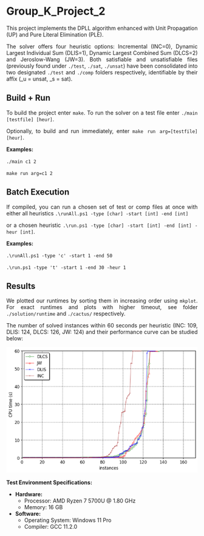 <div style="text-align: justify;">

# Group_K_Project_2

This project implements the DPLL algorithm enhanced with Unit Propagation (UP) and Pure Literal Elimination (PLE).   
  
The solver offers four heuristic options: Incremental (INC=0), Dynamic Largest Individual Sum (DLIS=1), Dynamic Largest Combined Sum (DLCS=2) and Jeroslow-Wang (JW=3). Both satisfiable and unsatisfiable files (previously found under `./test`, `./sat`, `./unsat`) have been consolidated into two designated `./test` and `./comp` folders respectively, identifiable by their affix (_u = unsat, _s = sat).

## Build + Run
To build the project enter `make`. To run the solver on a test file enter `./main [testfile] [heur]`.

Optionally, to build and run immediately, enter `make run arg=[testfile] [heur]`.

**Examples:**

`./main c1 2`  
  
`make run arg=c1 2`

## Batch Execution
If compiled, you can run a chosen set of test or comp files at once with either all heuristics `.\runAll.ps1 -type [char] -start [int] -end [int]` 
   
or a chosen heuristic `.\run.ps1 -type [char] -start [int] -end [int] -heur [int]`.

**Examples:**  
   
`.\runAll.ps1 -type 'c' -start 1 -end 50`
    
`.\run.ps1 -type 't' -start 1 -end 30 -heur 1`

## Results

We plotted our runtimes by sorting them in increasing order using `mkplot`. For exact runtimes and plots with higher timeout, see folder `./solution/runtime` and `./cactus/` respectively.

The number of solved instances within 60 seconds per heuristic (INC: 109, DLIS: 124, DLCS: 126, JW: 124) and their performance curve can be studied below:

![Alt text](cactus/cactusPlot60secs.png/?raw=true "Optional Title")

**Test Environment Specifications:**
- **Hardware:**
  - Processor: AMD Ryzen 7 5700U @ 1.80 GHz
  - Memory: 16 GB
- **Software:**
  - Operating System: Windows 11 Pro
  - Compiler: GCC 11.2.0

</div>






